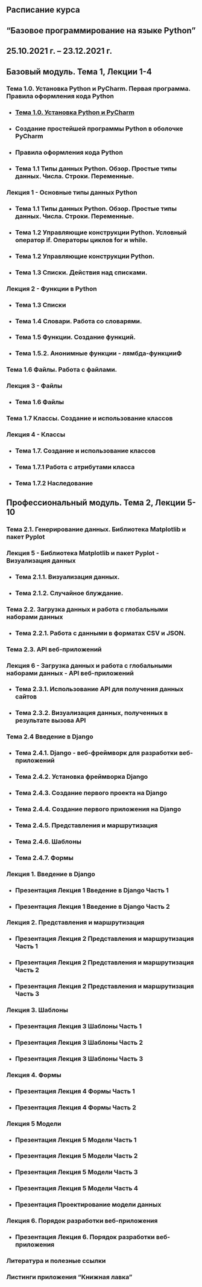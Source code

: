 ## Расписание курса
## “Базовое программирование на языке Python”
## 25.10.2021 г. – 23.12.2021 г.

## Базовый модуль. Тема 1, Лекции 1-4

### Тема 1.0. Установка Python и PyCharm. Первая программа. Правила оформления кода Python
* ### [Тема 1.0. Установка Python и PyCharm](Тема%201.0%20Установка%20Python%20и%20PyCharm.pdf)
* ### Создание простейшей программы Python в оболочке PyCharm
* ### Правила оформления кода Python
* ### Тема 1.1 Типы данных Python. Обзор. Простые типы данных. Числа. Строки. Переменные.

### Лекция 1 - Основные типы данных Python

* ### Тема 1.1 Типы данных Python. Обзор. Простые типы данных. Числа. Строки. Переменные.
* ### Тема 1.2 Управляющие конструкции Python. Условный оператор if. Операторы циклов for и while.
* ### Тема 1.2 Управляющие конструкции Python.
* ### Тема 1.3 Списки. Действия над списками.

### Лекция 2 - Функции в Python

* ### Тема 1.3 Списки
* ### Тема 1.4 Словари. Работа со словарями.
* ### Тема 1.5 Функции. Создание функций.
* ### Тема 1.5.2. Анонимные функции - лямбда-функцииФ

### Тема 1.6 Файлы. Работа с файлами.

### Лекция 3 - Файлы

* ### Тема 1.6 Файлы

### Тема 1.7 Классы. Создание и использование классов

### Лекция 4 - Классы

* ### Тема 1.7. Создание и использование классов
* ### Тема 1.7.1 Работа с атрибутами класса
* ### Тема 1.7.2 Наследование

## Профессиональный модуль. Тема 2, Лекции 5-10

### Тема 2.1. Генерирование данных. Библиотека Matplotlib и пакет Pyplot

### Лекция 5 - Библиотека Matplotlib и пакет Pyplot - Визуализация данных

* ### Тема 2.1.1. Визуализация данных.
* ### Тема 2.1.2. Случайное блуждание.

### Тема 2.2. Загрузка данных и работа с глобальными наборами данных

* ### Тема 2.2.1. Работа с данными в форматах CSV и JSON.

### Тема 2.3. API веб-приложений
### Лекция 6 - Загрузка данных и работа с глобальными наборами данных - API веб-приложений
* ### Тема 2.3.1. Использование API для получения данных сайтов
* ### Тема 2.3.2. Визуализация данных, полученных в результате вызова API

### Тема 2.4 Введение в Django

* ### Тема 2.4.1. Django - веб-фреймворк для разработки веб-приложений
* ### Тема 2.4.2. Установка фреймворка Django
* ### Тема 2.4.3. Создание первого проекта на Django
* ### Тема 2.4.4. Создание первого приложения на Django
* ### Тема 2.4.5. Представления и маршрутизация
* ### Тема 2.4.6. Шаблоны
* ### Тема 2.4.7. Формы

### Лекция 1. Введение в Django

* ### Презентация Лекция 1 Введение в Django Часть 1
* ### Презентация Лекция 1 Введение в Django Часть 2

### Лекция 2. Представления и маршрутизация

* ### Презентация Лекция 2 Представления и маршрутизация Часть 1
* ### Презентация Лекция 2 Представления и маршрутизация Часть 2
* ### Презентация Лекция 2 Представления и маршрутизация Часть 3

### Лекция 3. Шаблоны

* ### Презентация Лекция 3 Шаблоны Часть 1
* ### Презентация Лекция 3 Шаблоны Часть 2
* ### Презентация Лекция 3 Шаблоны Часть 3

### Лекция 4. Формы

* ### Презентация Лекция 4 Формы Часть 1
* ### Презентация Лекция 4 Формы Часть 2

### Лекция 5 Модели

* ### Презентация Лекция 5 Модели Часть 1
* ### Презентация Лекция 5 Модели Часть 2
* ### Презентация Лекция 5 Модели Часть 3
* ### Презентация Лекция 5 Модели Часть 4
* ### Презентация Проектирование модели данных

### Лекция 6. Порядок разработки веб-приложения

* ### Презентация Лекция 6. Порядок разработки веб-приложения

### Литература и полезные ссылки

### Листинги приложения “Книжная лавка”
